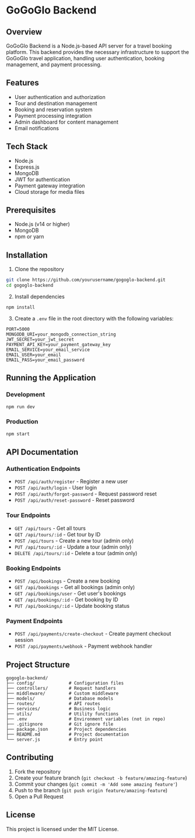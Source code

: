 


          
# GoGoGlo Backend

## Overview
GoGoGlo Backend is a Node.js-based API server for a travel booking platform. This backend provides the necessary infrastructure to support the GoGoGlo travel application, handling user authentication, booking management, and payment processing.

## Features
- User authentication and authorization
- Tour and destination management
- Booking and reservation system
- Payment processing integration
- Admin dashboard for content management
- Email notifications

## Tech Stack
- Node.js
- Express.js
- MongoDB
- JWT for authentication
- Payment gateway integration
- Cloud storage for media files

## Prerequisites
- Node.js (v14 or higher)
- MongoDB
- npm or yarn

## Installation

1. Clone the repository
```bash
git clone https://github.com/yourusername/gogoglo-backend.git
cd gogoglo-backend
```

2. Install dependencies
```bash
npm install
```

3. Create a `.env` file in the root directory with the following variables:
```
PORT=5000
MONGODB_URI=your_mongodb_connection_string
JWT_SECRET=your_jwt_secret
PAYMENT_API_KEY=your_payment_gateway_key
EMAIL_SERVICE=your_email_service
EMAIL_USER=your_email
EMAIL_PASS=your_email_password
```

## Running the Application

### Development
```bash
npm run dev
```

### Production
```bash
npm start
```

## API Documentation

### Authentication Endpoints
- `POST /api/auth/register` - Register a new user
- `POST /api/auth/login` - User login
- `POST /api/auth/forgot-password` - Request password reset
- `POST /api/auth/reset-password` - Reset password

### Tour Endpoints
- `GET /api/tours` - Get all tours
- `GET /api/tours/:id` - Get tour by ID
- `POST /api/tours` - Create a new tour (admin only)
- `PUT /api/tours/:id` - Update a tour (admin only)
- `DELETE /api/tours/:id` - Delete a tour (admin only)

### Booking Endpoints
- `POST /api/bookings` - Create a new booking
- `GET /api/bookings` - Get all bookings (admin only)
- `GET /api/bookings/user` - Get user's bookings
- `GET /api/bookings/:id` - Get booking by ID
- `PUT /api/bookings/:id` - Update booking status

### Payment Endpoints
- `POST /api/payments/create-checkout` - Create payment checkout session
- `POST /api/payments/webhook` - Payment webhook handler

## Project Structure
```
gogoglo-backend/
├── config/             # Configuration files
├── controllers/        # Request handlers
├── middleware/         # Custom middleware
├── models/             # Database models
├── routes/             # API routes
├── services/           # Business logic
├── utils/              # Utility functions
├── .env                # Environment variables (not in repo)
├── .gitignore          # Git ignore file
├── package.json        # Project dependencies
├── README.md           # Project documentation
└── server.js           # Entry point
```

## Contributing
1. Fork the repository
2. Create your feature branch (`git checkout -b feature/amazing-feature`)
3. Commit your changes (`git commit -m 'Add some amazing feature'`)
4. Push to the branch (`git push origin feature/amazing-feature`)
5. Open a Pull Request

## License
This project is licensed under the MIT License.
